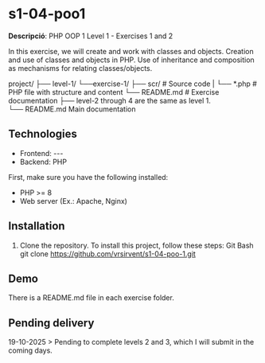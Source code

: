 # s1-04-poo1
**Descripció**: PHP OOP 1
  Level 1 - Exercises 1 and 2

  In this exercise, we will create and work with classes and objects.
    Creation and use of classes and objects in PHP.
    Use of inheritance and composition as mechanisms for relating classes/objects.
  
  project/
    ├── level-1/
         └──exercise-1/
                ├── scr/          # Source code
                |     └── *.php   # PHP file with structure and content
                └── README.md     # Exercise documentation
    ├── level-2 through 4 are the same as level 1.    
    └── README.md Main documentation

  ## Technologies 
  - Frontend: ---  
  - Backend: PHP

  First, make sure you have the following installed:
  - PHP >= 8
  - Web server (Ex.: Apache, Nginx)

  ## Installation
  1. Clone the repository. To install this project, follow these steps:
      Git Bash
      git clone https://github.com/vrsirvent/s1-04-poo-1.git

  ## Demo  
  There is a README.md file in each exercise folder.
    
  ## Pending delivery
  19-10-2025 > Pending to complete levels 2 and 3, which I will submit in the coming days.